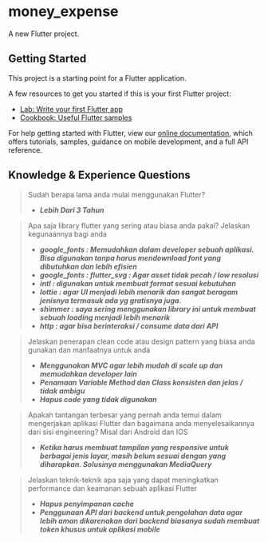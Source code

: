 # money_expense

A new Flutter project.

## Getting Started

This project is a starting point for a Flutter application.

A few resources to get you started if this is your first Flutter project:

- [Lab: Write your first Flutter app](https://flutter.dev/docs/get-started/codelab)
- [Cookbook: Useful Flutter samples](https://flutter.dev/docs/cookbook)

For help getting started with Flutter, view our
[online documentation](https://flutter.dev/docs), which offers tutorials,
samples, guidance on mobile development, and a full API reference.


## Knowledge & Experience Questions
> Sudah berapa lama anda mulai menggunakan Flutter?
> - ***Lebih Dari 3 Tahun***

> Apa saja library flutter yang sering atau biasa anda pakai? Jelaskan kegunaannya bagi anda
> - ***google_fonts : Memudahkan dalam developer sebuah aplikasi. Bisa digunakan tanpa harus mendownload font yang dibutuhkan dan lebih efisien***
> - ***google_fonts : flutter_svg : Agar asset tidak pecah / low resolusi***
> - ***intl : digunakan untuk membuat format sesuai kebutuhan***
> - ***lottie : agar UI menjadi lebih menarik dan sangat beragam jenisnya termasuk ada yg gratisnya juga.***
> - ***shimmer : saya sering menggunakan library ini untuk membuat sebuah loading menjadi lebih menarik***
> - ***http : agar bisa berinteraksi  / consume data dari  API***

> Jelaskan penerapan clean code atau design pattern yang biasa anda gunakan dan manfaatnya untuk anda
> - ***Menggunakan MVC agar lebih mudah di scale up dan memudahkan developer lain***
> - ***Penamaan Variable Method dan Class  konsisten dan jelas / tidak ambigu***
> - ***Hapus code yang tidak digunakan***

> Apakah tantangan terbesar yang pernah anda temui dalam mengerjakan aplikasi Flutter dan bagaimana anda menyelesaikannya dari sisi engineering? Misal dari Android dan IOS
> - ***Ketika harus membuat tampilan yang responsive untuk berbagai jenis layar,  masih belum sesuai dengan yang diharapkan. Solusinya menggunakan MediaQuery***

> Jelaskan teknik-teknik apa saja yang dapat meningkatkan performance dan keamanan sebuah aplikasi Flutter
> - ***Hapus penyimpanan cache***
> - ***Penggunaan API dari backend untuk pengolahan data agar lebih aman dikarenakan dari backend biasanya sudah membuat token khusus untuk aplikasi mobile***
